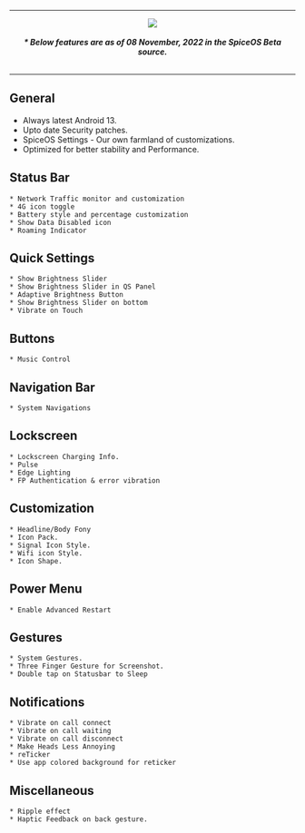 <div align="center">
<hr>
<img src="https://github.com/SpiceOS/xda_template/blob/13/Banner/header.png?raw=true">
<br>
<br>
<strong><i>* Below features are as of 08 November, 2022 in the SpiceOS Beta source.</i></strong>
<br>
<br>
<hr>
</div>

General
----------
* Always latest Android 13.
* Upto date Security patches.
* SpiceOS Settings - Our own farmland of customizations.
* Optimized for better stability and Performance.

Status Bar
----------
    * Network Traffic monitor and customization
    * 4G icon toggle
    * Battery style and percentage customization
    * Show Data Disabled icon
    * Roaming Indicator

Quick Settings
----------
    * Show Brightness Slider
    * Show Brightness Slider in QS Panel
    * Adaptive Brightness Button
    * Show Brightness Slider on bottom
    * Vibrate on Touch

Buttons
----------
    * Music Control

Navigation Bar
----------
    * System Navigations

Lockscreen
----------
    * Lockscreen Charging Info.
    * Pulse
    * Edge Lighting
    * FP Authentication & error vibration

Customization
----------
    * Headline/Body Fony
    * Icon Pack.
    * Signal Icon Style.
    * Wifi icon Style.
    * Icon Shape.

Power Menu
----------
    * Enable Advanced Restart

Gestures
----------
    * System Gestures.
    * Three Finger Gesture for Screenshot.
    * Double tap on Statusbar to Sleep

Notifications
----------
    * Vibrate on call connect
    * Vibrate on call waiting
    * Vibrate on call disconnect
    * Make Heads Less Annoying
    * reTicker
    * Use app colored background for reticker

Miscellaneous
----------
    * Ripple effect
    * Haptic Feedback on back gesture.
